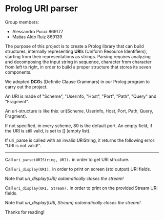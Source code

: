 # Prolog URI parser

Group members:
- Alessandro Pucci 869177
- Matias Aldo Ruiz 869139

The purpose of this project is to create a Prolog library that can build 
structures, internally representing **URI**s (Uniform Resource Identifiers), 
starting from their representations as strings.
Parsing requires analyzing and decomposing the input string in sequence, 
character from character from left to right, in order to build a proper 
structure that stores its seven components.

We adopted **DCG**s (Definite Clause Grammars) in our Prolog program to
carry out the project.

An URI is made of "Scheme", "Userinfo, "Host", "Port", "Path", "Query" and
"Fragment".

An uri-structure is like this: uri(Scheme, Userinfo, Host, Port, Path,
Query, Fragment).

If not specified, in every scheme, 80 is the default port.
An empty field, if the URI is still valid, is set to [] (empty list).

If uri_parse is called with an invalid URIString, it returns the following
error: "URI is not valid!".

-----------------------------------------------------------------------------

Call `uri_parse(URIString, URI).` in order to get URI structure.

Call `uri_display(URI).` in order to print on screen (std output)
     URI fields.
     
Note that *uri_display(URI) automatically closes the stream!*

Call `uri_display(URI, Stream).` in order to print on the provided
     Stream URI fields.
     
Note that *uri_display(URI, Stream) automatically closes the stream!*


Thanks for reading!
